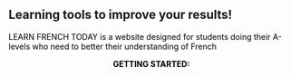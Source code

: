 ## Learning tools to improve your results!
<p style="color:black;"> LEARN FRENCH TODAY is a website designed for students doing their A-levels who need to better their understanding of French</P> 



<p align="center">
  <b style="color:black;">GETTING STARTED:</b><br>
  <br><br>
</p>
